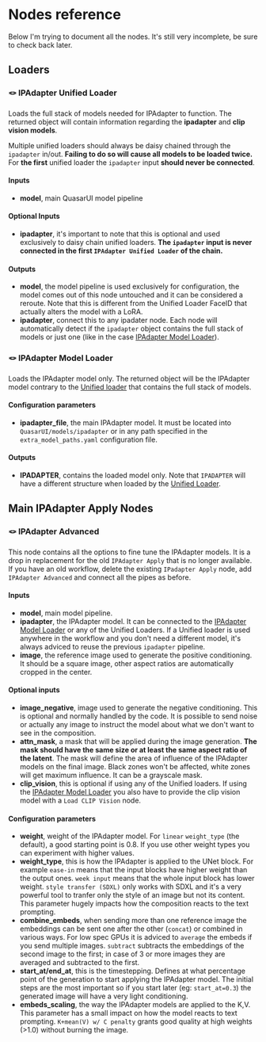 # Nodes reference

Below I'm trying to document all the nodes. It's still very incomplete, be sure to check back later.

## Loaders

### :knot: IPAdapter Unified Loader

Loads the full stack of models needed for IPAdapter to function. The returned object will contain information regarding the **ipadapter** and **clip vision models**.

Multiple unified loaders should always be daisy chained through the `ipadapter` in/out. **Failing to do so will cause all models to be loaded twice.** For **the first** unified loader the `ipadapter` input **should never be connected**.

#### Inputs
- **model**, main QuasarUI model pipeline

#### Optional Inputs
- **ipadapter**, it's important to note that this is optional and used exclusively to daisy chain unified loaders. **The `ipadapter` input is never connected in the first `IPAdapter Unified Loader` of the chain.**

#### Outputs
- **model**, the model pipeline is used exclusively for configuration, the model comes out of this node untouched and it can be considered a reroute. Note that this is different  from the Unified Loader FaceID that actually alters the model with a LoRA.
- **ipadapter**, connect this to any ipadater node. Each node will automatically detect if the `ipadapter` object contains the full stack of models or just one (like in the case [IPAdapter Model Loader](#ipadapter-model-loader)).

### :knot: IPAdapter Model Loader

Loads the IPAdapter model only. The returned object will be the IPAdapter model contrary to the [Unified loader](#ipadapter-unified-loader) that contains the full stack of models.

#### Configuration parameters
- **ipadapter_file**, the main IPAdapter model. It must be located into `QuasarUI/models/ipadapter` or in any path specified in the `extra_model_paths.yaml` configuration file.

#### Outputs
- **IPADAPTER**, contains the loaded model only. Note that `IPADAPTER` will have a different structure when loaded by the [Unified Loader](#ipadapter-unified-loader).

## Main IPAdapter Apply Nodes

### :knot: IPAdapter Advanced

This node contains all the options to fine tune the IPAdapter models. It is a drop in replacement for the old `IPAdapter Apply` that is no longer available. If you have an old workflow, delete the existing `IPadapter Apply` node, add `IPAdapter Advanced` and connect all the pipes as before.

#### Inputs
- **model**, main model pipeline.
- **ipadapter**, the IPAdapter model. It can be connected to the [IPAdapter Model Loader](#ipadapter-model-loader) or any of the Unified Loaders. If a Unified loader is used anywhere in the workflow and you don't need a different model, it's always adviced to reuse the previous `ipadapter` pipeline.
- **image**, the reference image used to generate the positive conditioning. It should be a square image, other aspect ratios are automatically cropped in the center.

#### Optional inputs
- **image_negative**, image used to generate the negative conditioning. This is optional and normally handled by the code. It is possible to send noise or actually any image to instruct the model about what we don't want to see in the composition.
- **attn_mask**, a mask that will be applied during the image generation. **The mask should have the same size or at least the same aspect ratio of the latent**. The mask will define the area of influence of the IPAdapter models on the final image. Black zones won't be affected, white zones will get maximum influence. It can be a grayscale mask.
- **clip_vision**, this is optional if using any of the Unified loaders. If using the [IPAdapter Model Loader](#knot-ipadapter-model-loader) you also have to provide the clip vision model with a `Load CLIP Vision` node.

#### Configuration parameters
- **weight**, weight of the IPAdapter model. For `linear` `weight_type` (the default), a good starting point is 0.8. If you use other weight types you can experiment with higher values.
- **weight_type**, this is how the IPAdapter is applied to the UNet block. For example `ease-in` means that the input blocks have higher weight than the output ones. `week input` means that the whole input block has lower weight. `style transfer (SDXL)` only works with SDXL and it's a very powerful tool to tranfer only the style of an image but not its content. This parameter hugely impacts how the composition reacts to the text prompting.
- **combine_embeds**, when sending more than one reference image the embeddings can be sent one after the other (`concat`) or combined in various ways. For low spec GPUs it is adviced to `average` the embeds if you send multiple images. `subtract` subtracts the embeddings of the second image to the first; in case of 3 or more images they are averaged and subtracted to the first.
- **start_at/end_at**, this is the timestepping. Defines at what percentage point of the generation to start applying the IPAdapter model. The initial steps are the most important so if you start later (eg: `start_at=0.3`) the generated image will have a very light conditioning.
- **embeds_scaling**, the way the IPAdapter models are applied to the K,V. This parameter has a small impact on how the model reacts to text prompting. `K+mean(V) w/ C penalty` grants good quality at high weights (>1.0) without burning the image.
